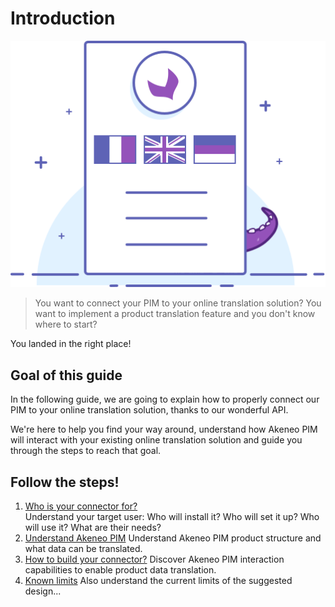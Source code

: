 # Introduction
![Asset family illustration](../../img/illustrations/illus--Translatedproduct.svg)

> You want to connect your PIM to your online translation solution?
> You want to implement a product translation feature and you don't know where to start?

You landed in the right place!

## Goal of this guide

In the following guide, we are going to explain how to properly connect our PIM to your online translation solution, thanks to our wonderful API.

We're here to help you find your way around, understand how Akeneo PIM will interact with your existing online translation solution and guide you through the steps to reach that goal.

## Follow the steps!

1. [Who is your connector for?](step1-who-is-your-connector-for.html)  
Understand your target user: Who will install it? Who will set it up? Who will use it? What are their needs?
2. [Understand Akeneo PIM](step2-understand-akeneo-pim.html)
Understand Akeneo PIM product structure and what data can be translated.
3. [How to build your connector?](step3-how-to-build-your-connector.html)
Discover Akeneo PIM interaction capabilities to enable product data translation.
4. [Known limits](step4-known-limits.html)
Also understand the current limits of the suggested design...
